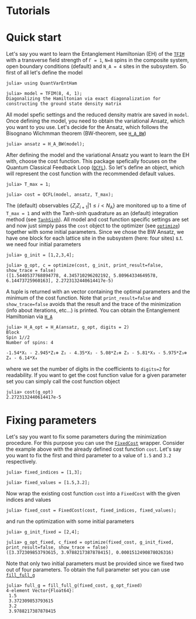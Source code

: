 # Tutorials

# Quick start
Let's say you want to learn the Entanglement Hamiltonian (EH) of the [`TFIM`](@ref) with 
a transverse field strength of `Γ = 1`, `N=8` spins in the composite system, open boundary conditions (default) and `N_A = 4` sites in the subsystem.
So first of all let's define the model
```jldoctest Tutorial1
julia> using QuantVarEntHam

julia> model = TFIM(8, 4, 1);
Diagonalizing the Hamiltonian via exact diagonalization for constructing the ground state density matrix
```
All model spefic settings and the reduced density matrix are saved in `model`.
Once defining the model, you need to obtain the variational Ansatz, which you want to you use.
Let's decide for the Ansatz, which follows the Bisognano Wichmman theorem (BW-theorem, see [`H_A_BW`](@ref))
```jldoctest Tutorial1
julia> ansatz = H_A_BW(model);
```
After defining the model and the variational Ansatz you want to learn the EH with, choose the cost function.
This package spefically focuses on the Quantum Classical Feedback Loop ([`QCFL`](@ref)).
So let's define an object, which will represent the cost function with the recommended default values.
```jldoctest Tutorial1
julia> T_max = 1;

julia> cost = QCFL(model, ansatz, T_max);
```
The (default) observables $\{ Z_i Z_{i+1} | 1 \leq i < N_\text{A} \}$ are monitored up to a time of `T_max = 1`
and with the Tanh-sinh quadrature as an (default) integration method (see [`TanhSinh`](@ref)).
All model and cost function specific settings are set and now just simply pass the 
`cost` object to the optimizer (see [`optimize`](@ref)) together with some initial parameters.
Since we chose the BW Ansatz, we have one block for each lattice site in the subsystem (here: four sites) s.t. we need four initial parameters
```jldoctest Tutorial1
julia> g_init = [1,2,3,4];

julia> g_opt, c = optimize(cost, g_init, print_result=false, show_trace = false)
([1.5440537768894778, 4.345710296202192, 5.80964334649578, 6.14473725960163], 2.2723132440614417e-5)

```
A tuple is returned with an vector containing the optimal parameters and the minimum of the cost function.
Note that `print_result=false` and `show_trace=false` avoids that the result and the trace of the minimization (info about iterations, etc...) is printed.
You can obtain the Entanglement Hamiltonian via [`H_A`](@ref)
```jldoctest Tutorial1
julia> H_A_opt = H_A(ansatz, g_opt, digits = 2)
Block
Spin 1//2
Number of spins: 4

-1.54*X₁ - 2.945*Z₁⊗ Z₂ - 4.35*X₂ - 5.08*Z₂⊗ Z₃ - 5.81*X₃ - 5.975*Z₃⊗ Z₄ - 6.14*X₄
```
where we set the number of digits in the coefficients to `digits=2` for readability.
If you want to get the cost function value for a given parameter set you can simply call the cost function object
```jldoctest Tutorial1
julia> cost(g_opt)
2.2723132440614417e-5
```

# Fixing parameters
Let's say you want to fix some parameters during the minimization procedure.
For this purpose you can use the [`FixedCost`](@ref) wrapper.
Consider the example above with the already defined cost function `cost`.
Let's say you want to fix the first and third parameter to a value of `1.5` and `3.2` respectively.
```jldoctest Tutorial1
julia> fixed_indices = [1,3];

julia> fixed_values = [1.5,3.2];
``` 
Now wrap the existing cost function `cost` into a `FixedCost` with the given indices and values 
```jldoctest Tutorial1
julia> fixed_cost = FixedCost(cost, fixed_indices, fixed_values);
```
and run the optimization with some initial parameters
```jldoctest Tutorial1
julia> g_init_fixed = [2,4];

julia> g_opt_fixed, c_fixed = optimize(fixed_cost, g_init_fixed, print_result=false, show_trace = false)
([3.372309853793615, 3.9788217387878415], 0.0001512490878026316)
```
Note that only two initial parameters must be provided since we fixed two out of four parameters.
To obtain the full parameter set you can use [`fill_full_g`](@ref)
```jldoctest Tutorial1
julia> full_g = fill_full_g(fixed_cost, g_opt_fixed)
4-element Vector{Float64}:
 1.5
 3.372309853793615
 3.2
 3.9788217387878415
```